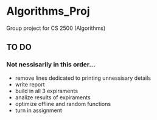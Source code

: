 # Algorithms_Proj
Group project for CS 2500 (Algorithms)

## TO DO
### Not nessisarily in this order...
* remove lines dedicated to printing unnessisary details
* write report
* build in all 3 expiraments
* analize results of expiraments
* optimize offline and random functions
* turn in assignment 
